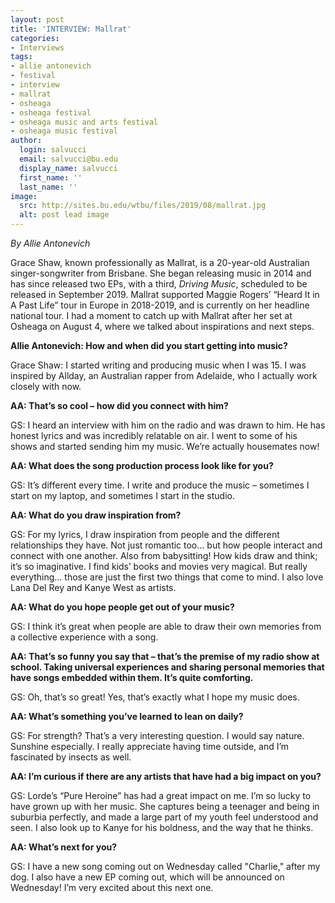 ```yaml
---
layout: post
title: 'INTERVIEW: Mallrat'
categories:
- Interviews
tags:
- allie antonevich
- festival
- interview
- mallrat
- osheaga
- osheaga festival
- osheaga music and arts festival
- osheaga music festival
author:
  login: salvucci
  email: salvucci@bu.edu
  display_name: salvucci
  first_name: ''
  last_name: ''
image:
  src: http://sites.bu.edu/wtbu/files/2019/08/mallrat.jpg
  alt: post lead image
---
```


_By Allie Antonevich_

Grace Shaw, known professionally as Mallrat, is a 20-year-old Australian singer-songwriter from Brisbane. She began releasing music in 2014 and has since released two EPs, with a third, _Driving Music_, scheduled to be released in September 2019. Mallrat supported Maggie Rogers’ “Heard It in A Past Life” tour in Europe in 2018-2019, and is currently on her headline national tour. I had a moment to catch up with Mallrat after her set at Osheaga on August 4, where we talked about inspirations and next steps.

**Allie Antonevich: How and when did you start getting into music?**

Grace Shaw: I started writing and producing music when I was 15. I was inspired by Allday, an Australian rapper from Adelaide, who I actually work closely with now.

**AA: That’s so cool – how did you connect with him?**

GS: I heard an interview with him on the radio and was drawn to him. He has honest lyrics and was incredibly relatable on air. I went to some of his shows and started sending him my music. We’re actually housemates now!

**AA: What does the song production process look like for you?**

GS: It’s different every time. I write and produce the music – sometimes I start on my laptop, and sometimes I start in the studio.

**AA: What do you draw inspiration from?**

GS: For my lyrics, I draw inspiration from people and the different relationships they have. Not just romantic too… but how people interact and connect with one another. Also from babysitting! How kids draw and think; it’s so imaginative. I find kids’ books and movies very magical. But really everything… those are just the first two things that come to mind. I also love Lana Del Rey and Kanye West as artists.

**AA: What do you hope people get out of your music?**

GS: I think it’s great when people are able to draw their own memories from a collective experience with a song.

**AA: That’s so funny you say that – that’s the premise of my radio show at school. Taking universal experiences and sharing personal memories that have songs embedded within them. It’s quite comforting.**

GS: Oh, that’s so great! Yes, that’s exactly what I hope my music does.

**AA: What’s something you’ve learned to lean on daily?**

GS: For strength? That’s a very interesting question. I would say nature. Sunshine especially. I really appreciate having time outside, and I’m fascinated by insects as well.

**AA: I’m curious if there are any artists that have had a big impact on you?**

GS: Lorde’s “Pure Heroine” has had a great impact on me. I’m so lucky to have grown up with her music. She captures being a teenager and being in suburbia perfectly, and made a large part of my youth feel understood and seen. I also look up to Kanye for his boldness, and the way that he thinks.

**AA: What’s next for you?**

GS: I have a new song coming out on Wednesday called "Charlie," after my dog. I also have a new EP coming out, which will be announced on Wednesday! I’m very excited about this next one.